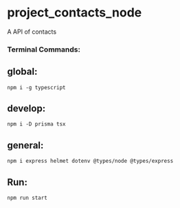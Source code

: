 # project_contacts_node
A API of contacts

### Terminal Commands:
## global: 
`npm i -g typescript`
## develop:
`npm i -D prisma tsx`
## general:
`npm i express helmet dotenv @types/node @types/express`

## Run:
`npm run start`
